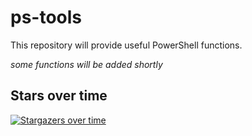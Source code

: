 # ps-tools
This repository will provide useful PowerShell functions.

_some functions will be added shortly_

## Stars over time
[![Stargazers over time](https://starchart.cc/Hope-IT-Works/ps-tools.svg)](https://starchart.cc/Hope-IT-Works/ps-tools)
